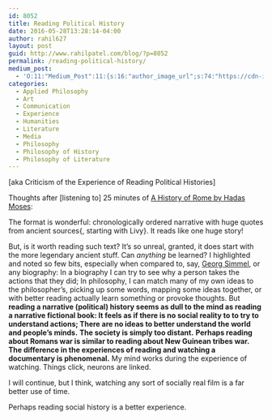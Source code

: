 ```yaml
---
id: 8052
title: Reading Political History
date: 2016-05-28T13:28:14-04:00
author: rahil627
layout: post
guid: http://www.rahilpatel.com/blog/?p=8052
permalink: /reading-political-history/
medium_post:
  - 'O:11:"Medium_Post":11:{s:16:"author_image_url";s:74:"https://cdn-images-1.medium.com/fit/c/200/200/1*dmbNkD5D-u45r44go_cf0g.png";s:10:"author_url";s:28:"https://medium.com/@rahil627";s:11:"byline_name";N;s:12:"byline_email";N;s:10:"cross_link";s:2:"no";s:2:"id";s:12:"f285feee8ccc";s:21:"follower_notification";s:3:"yes";s:7:"license";s:19:"all-rights-reserved";s:14:"publication_id";s:12:"7a04709b0155";s:6:"status";s:6:"public";s:3:"url";s:67:"https://medium.com/@rahil627/reading-political-history-f285feee8ccc";}'
categories:
  - Applied Philosophy
  - Art
  - Communication
  - Experience
  - Humanities
  - Literature
  - Media
  - Philosophy
  - Philosophy of History
  - Philosophy of Literature
---
```

[aka Criticism of the Experience of Reading Political Histories]

Thoughts after [listening to] 25 minutes of <a href="https://archive.org/details/HadasMosesAHistoryOfRomeFromItsOriginsTo529A.D.AsToldByTheRomanHistorians">A History of Rome by Hadas Moses</a>:

The format is wonderful: chronologically ordered narrative with huge quotes from ancient sources{, starting with Livy}. It reads like one huge story!

But, is it worth reading such text? It’s so unreal, granted, it does start with the more legendary ancient stuff. Can <em>anything</em> be learned? I highlighted and noted so few bits, especially when compared to, say, <a href="http://www.rahilpatel.com/blog/the-metropolis-and-mental-life">Georg Simmel</a>, or any biography: In a biography I can try to see why a person takes the actions that they did; In philosophy, I can match many of my own ideas to the philosopher’s, picking up some words, mapping some ideas together, or with better reading actually learn something or provoke thoughts. But <strong>reading a narrative (political) history seems as dull to the mind as reading a narrative fictional book: It feels as if there is no social reality to to try to understand actions; There are no ideas to better understand the world and people’s minds.</strong> <strong>The society is simply too distant.</strong> <strong>Perhaps reading about Romans war is similar to reading about New Guinean tribes war.</strong> <strong>The difference in the experiences of reading and watching a documentary is phenomenal.</strong> My mind works during the experience of watching. Things click, neurons are linked.

I will continue, but I think, watching any sort of socially real film is a far better use of time.

Perhaps reading social history is a better experience.